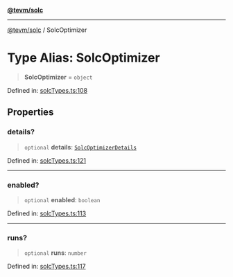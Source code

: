 [**@tevm/solc**](../README.md)

***

[@tevm/solc](../globals.md) / SolcOptimizer

# Type Alias: SolcOptimizer

> **SolcOptimizer** = `object`

Defined in: [solcTypes.ts:108](https://github.com/evmts/compiler/blob/main/packages/solc/src/solcTypes.ts#L108)

## Properties

### details?

> `optional` **details**: [`SolcOptimizerDetails`](SolcOptimizerDetails.md)

Defined in: [solcTypes.ts:121](https://github.com/evmts/compiler/blob/main/packages/solc/src/solcTypes.ts#L121)

***

### enabled?

> `optional` **enabled**: `boolean`

Defined in: [solcTypes.ts:113](https://github.com/evmts/compiler/blob/main/packages/solc/src/solcTypes.ts#L113)

***

### runs?

> `optional` **runs**: `number`

Defined in: [solcTypes.ts:117](https://github.com/evmts/compiler/blob/main/packages/solc/src/solcTypes.ts#L117)
